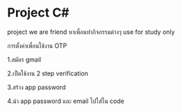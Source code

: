 # Project C#
project we are friend หาเพื่อนทำกิจกรรมต่างๆ
use for study only

การตั้งค่าเพื่อนใช้งาน OTP

1.สมัคร gmail 

2.เปืดใช้งาน 2 step verification

3.สร้าง app password

4.นำ app password และ email ไปใส่ใน code

